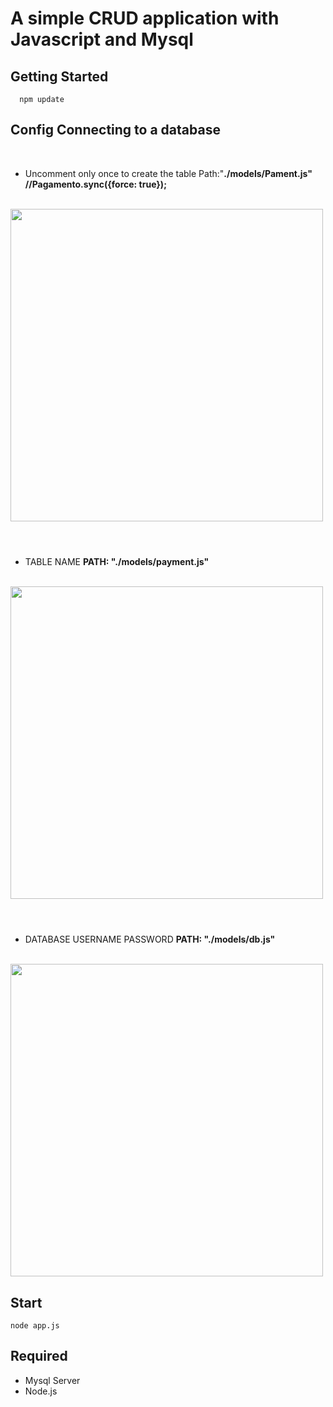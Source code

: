 # A simple CRUD application with Javascript and Mysql 

## Getting Started
   
      npm update
      
## Config Connecting to a database
<br>

* Uncomment only once to create the table Path:"<strong>./models/Pament.js"
  //Pagamento.sync({force: true});</strong>
  

<br>
<div>
   <img style="width:500px;" src="https://user-images.githubusercontent.com/101071189/191123075-3a63a3d1-5e7c-4e38-b84b-8e9c2ef164af.png">
</div>
<br>

#

* TABLE NAME <strong>PATH: "./models/payment.js"</strong>
 <br>

<div>
   <img style="width:500px;" src="https://user-images.githubusercontent.com/101071189/191133352-1f337446-d278-48f7-b359-d7c65a9412a8.png">
</div>
<br>

#

* DATABASE USERNAME PASSWORD <strong>PATH: "./models/db.js"</strong>

<br>
<div>
   <img style="width:500px;" src="https://user-images.githubusercontent.com/101071189/191133187-2b161faa-0909-4eb6-8d87-7576eefb7232.png">
</div>

## Start
    node app.js
      
 
## Required
* Mysql Server 
* Node.js
 
 
 

    
    
    
    

